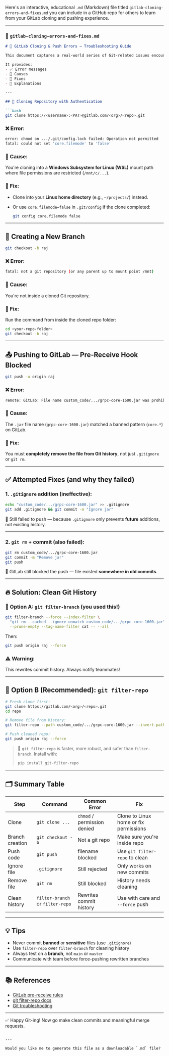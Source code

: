 Here's an interactive, educational `.md` (Markdown) file titled `gitlab-cloning-errors-and-fixes.md` you can include in a GitHub repo for others to learn from your GitLab cloning and pushing experience.

---

### 📘 `gitlab-cloning-errors-and-fixes.md`

````markdown
# 🚀 GitLab Cloning & Push Errors — Troubleshooting Guide

This document captures a real-world series of Git-related issues encountered during cloning, committing, and pushing to a **GitLab** repository with enforced **pre-receive hooks** and **filename restrictions**.

It provides:
- ✅ Error messages
- 📌 Causes
- 🔧 Fixes
- 💬 Explanations

---

## 🧭 Cloning Repository with Authentication

```bash
git clone https://<username>:<PAT>@gitlab.com/<org>/<repo>.git
````

### ❌ Error:

```bash
error: chmod on .../.git/config.lock failed: Operation not permitted
fatal: could not set 'core.filemode' to 'false'
```

### 📌 Cause:

You're cloning into a **Windows Subsystem for Linux (WSL)** mount path where file permissions are restricted (`/mnt/c/...`).

### 🔧 Fix:

* Clone into your **Linux home directory** (e.g., `~/projects/`) instead.
* Or use `core.filemode=false` in `.git/config` if the clone completed:

  ```bash
  git config core.filemode false
  ```

---

## 📂 Creating a New Branch

```bash
git checkout -b raj
```

### ❌ Error:

```bash
fatal: not a git repository (or any parent up to mount point /mnt)
```

### 📌 Cause:

You're not inside a cloned Git repository.

### 🔧 Fix:

Run the command from inside the cloned repo folder:

```bash
cd <your-repo-folder>
git checkout -b raj
```

---

## 📤 Pushing to GitLab — Pre-Receive Hook Blocked

```bash
git push -u origin raj
```

### ❌ Error:

```bash
remote: GitLab: File name custom_code/.../grpc-core-1600.jar was prohibited by the pattern "core.*".
```

### 📌 Cause:

The `.jar` file name (`grpc-core-1600.jar`) matched a banned pattern (`core.*`) on GitLab.

### 🔧 Fix:

You must **completely remove the file from Git history**, not just `.gitignore` or `git rm`.

---

## ✅ Attempted Fixes (and why they failed)

### 1. `.gitignore` addition (ineffective):

```bash
echo "custom_code/.../grpc-core-1600.jar" >> .gitignore
git add .gitignore && git commit -m "Ignore jar"
```

🚫 Still failed to push — because `.gitignore` only prevents **future** additions, not existing history.

---

### 2. `git rm` + commit (also failed):

```bash
git rm custom_code/.../grpc-core-1600.jar
git commit -m "Remove jar"
git push
```

🚫 GitLab still blocked the push — file existed **somewhere in old commits**.

---

## 🔥 Solution: Clean Git History

### 🧹 Option A: `git filter-branch` (you used this!)

```bash
git filter-branch --force --index-filter \
  "git rm --cached --ignore-unmatch custom_code/.../grpc-core-1600.jar" \
  --prune-empty --tag-name-filter cat -- --all
```

Then:

```bash
git push origin raj --force
```

### ⚠️ Warning:

This rewrites commit history. Always notify teammates!

---

## 🧼 Option B (Recommended): `git filter-repo`

```bash
# Fresh clone first:
git clone https://gitlab.com/<org>/<repo>.git
cd repo

# Remove file from history:
git filter-repo --path custom_code/.../grpc-core-1600.jar --invert-paths

# Push cleaned repo:
git push origin raj --force
```

> 🧠 `git filter-repo` is faster, more robust, and safer than `filter-branch`. Install with:
>
> ```bash
> pip install git-filter-repo
> ```

---

## 🗂️ Summary Table

| Step            | Command                          | Common Error                | Fix                                    |
| --------------- | -------------------------------- | --------------------------- | -------------------------------------- |
| Clone           | `git clone ...`                  | `chmod` / permission denied | Clone to Linux home or fix permissions |
| Branch creation | `git checkout -b`                | Not a git repo              | Make sure you're inside repo           |
| Push code       | `git push`                       | filename blocked            | Use `git filter-repo` to clean         |
| Ignore file     | `.gitignore`                     | Still rejected              | Only works on new commits              |
| Remove file     | `git rm`                         | Still blocked               | History needs cleaning                 |
| Clean history   | `filter-branch` or `filter-repo` | Rewrites commit history     | Use with care and `--force` push       |

---

## 💡 Tips

* Never commit **banned** or **sensitive** files (use `.gitignore`)
* Use `filter-repo` over `filter-branch` for cleaning history
* Always test on a **branch**, not `main` or `master`
* Communicate with team before force-pushing rewritten branches

---

## 📚 References

* [GitLab pre-receive rules](https://docs.gitlab.com/ee/push_rules/)
* [git filter-repo docs](https://github.com/newren/git-filter-repo)
* [Git troubleshooting](https://git-scm.com/docs)

---

✅ Happy Git-ing! Now go make clean commits and meaningful merge requests.

```

---

Would you like me to generate this file as a downloadable `.md` file?
```
